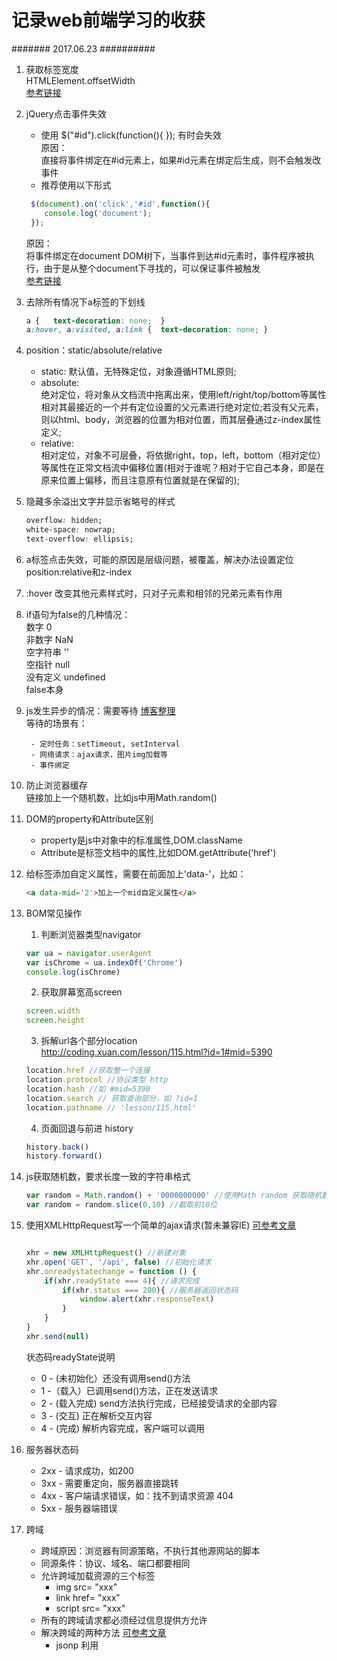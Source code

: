 # 记录web前端学习的收获

####### 2017.06.23 ##########  
1. 获取标签宽度  
   HTMLElement.offsetWidth  
   [参考链接](https://developer.mozilla.org/en-US/docs/Web/API/HTMLElement/offsetWidth "获取标签宽度")  

2. jQuery点击事件失效  
   + 使用 $("#id").click(function(){ }); 有时会失效  
     原因：  
     直接将事件绑定在#id元素上，如果#id元素在绑定后生成，则不会触发改事件  
   + 推荐使用以下形式    

   	```javascript
     $(document).on('click','#id',function(){  
        console.log('document');  
     });  
	```

     原因：  
     将事件绑定在document DOM树下，当事件到达#id元素时，事件程序被执行，由于是从整个document下寻找的，可以保证事件被触发  
     [参考链接](https://stackoverflow.com/questions/14879168/document-onclick-id-function-vs-id-onclick-function "jQuery $(#id).click 和 $(document).on(click,#id,function(){ })区别")  
3. 去除所有情况下a标签的下划线  

	```css
   	a {   text-decoration: none;  }  
   	a:hover, a:visited, a:link {  text-decoration: none; }  
   ```

4. position：static/absolute/relative  
   + static: 默认值，无特殊定位，对象遵循HTML原则;  
   + absolute:   
	 绝对定位，将对象从文档流中拖离出来，使用left/right/top/bottom等属性相对其最接近的一个并有定位设置的父元素进行绝对定位;若没有父元素，则以html、body，浏览器的位置为相对位置，而其层叠通过z-index属性定义;  
   + relative:  
	 相对定位，对象不可层叠，将依据right，top，left，bottom（相对定位）等属性在正常文档流中偏移位置(相对于谁呢？相对于它自己本身，即是在原来位置上偏移，而且注意原有位置就是在保留的);	  
5. 隐藏多余溢出文字并显示省略号的样式  
	```css
    overflow: hidden;  
    white-space: nowrap;  
    text-overflow: ellipsis;   
    ```
6. a标签点击失效，可能的原因是层级问题，被覆盖，解决办法设置定位position:relative和z-index  
7. :hover 改变其他元素样式时，只对子元素和相邻的兄弟元素有作用   
8. if语句为false的几种情况：  
  数字 0   
  非数字 NaN   
  空字符串 ''   
  空指针 null  
  没有定义 undefined  
  false本身   
9. js发生异步的情况：需要等待  [博客整理](http://blog.csdn.net/lizhenqii/article/details/77806681 "博客整理")  
	等待的场景有：

		- 定时任务：setTimeout, setInterval  
		- 网络请求：ajax请求，图片img加载等  
		- 事件绑定  

10. 防止浏览器缓存  
	链接加上一个随机数，比如js中用Math.random()  
11. DOM的property和Attribute区别  
	- property是js中对象中的标准属性,DOM.className  
	- Attribute是标签文档中的属性,比如DOM.getAttribute('href')  
12. 给标签添加自定义属性，需要在前面加上'data-'，比如：

	```html
	<a data-mid='2'>加上一个mid自定义属性</a>
	```
13. BOM常见操作  
	1. 判断浏览器类型navigator  

	```javascript
	var ua = navigator.userAgent
	var isChrome = ua.indexOf('Chrome')
	console.log(isChrome)
	```
	2. 获取屏幕宽高screen  

	```javascript
	screen.width
	screen.height
	```
	3. 拆解url各个部分location  
	http://coding.xuan.com/lesson/115.html?id=1#mid=5390  

	```javascript
	location.href //获取整一个连接
	location.protocol //协议类型 http
	location.hash //如 #mid=5390 
	location.search // 获取查询部分，如 ?id=1
	location.pathname // 'lesson/115.html'
	```
	4. 页面回退与前进 history  
	
	```javascript
	history.back()
	history.forward()
	```
14. js获取随机数，要求长度一致的字符串格式  
	
	```javascript
	var random = Math.random() + '0000000000' //使用Math random 获取随机数，再加上10位0
	var random = random.slice(0,10) //截取前10位

	```
15. 使用XMLHttpRequest写一个简单的ajax请求(暂未兼容IE) [可参考文章](http://blog.csdn.net/liujiahan629629/article/details/17126727 "可参考文章")   

	```javascript

	xhr = new XMLHttpRequest() //新建对象
	xhr.open('GET', '/api', false) //初始化请求
	xhr.onreadystatechange = function () {
		if(xhr.readyState === 4){ //请求完成
			if(xhr.status === 200){ //服务器返回状态码
				window.alert(xhr.responseText)
			}
		}
	}
	xhr.send(null)

	```
	状态码readyState说明  

	 - 0 - (未初始化）还没有调用send()方法   
	 - 1 -（载入）已调用send()方法，正在发送请求   
	 - 2 - (载入完成) send方法执行完成，已经接受请求的全部内容  
	 - 3 - (交互) 正在解析交互内容  
	 - 4 - (完成) 解析内容完成，客户端可以调用  

16. 服务器状态码
	
	 - 2xx - 请求成功，如200
	 - 3xx - 需要重定向，服务器直接跳转
	 - 4xx - 客户端请求错误，如：找不到请求资源 404
	 - 5xx - 服务器端错误

17. 跨域
	
	 - 跨域原因：浏览器有同源策略，不执行其他源网站的脚本  
	 - 同源条件：协议、域名、端口都要相同  
	 - 允许跨域加载资源的三个标签
	 	 - img src= "xxx"
	 	 - link href= "xxx"
	 	 - script src= "xxx"
 	 - 所有的跨域请求都必须经过信息提供方允许
 	 - 解决跨域的两种方法  [可参考文章](http://blog.csdn.net/liujiahan629629/article/details/17126727 "可参考文章")  
 	 	- jsonp 利用<script>标签中src属性能够跨域访问的特性，先定义了一个回调方法，然后将其当作url参数的一部分发送到服务端，服务端通过字符串拼接的方式将数据包裹在回调方法中，再返回回来
 	 	- 服务器端设置 http header

18. cookie 和 sessionStorage localStorage区别
	
	 - 容量：cookie大小只有4KB，sessionStorage和localStorage有5MB
	 - 请求携带：所有http请求都要到上cookie，影响效率
	 - API易用性：cookie简单，需要封装，document.cookie = …  
       其他两个简单易用，如localStorage.getItem(key) localStorage.setItem(key, value)

19. 监听页面加载完的两种形式  

	 - 资源全部加载完的情况
	 ```javascript
	 window.addEventListener('load', function(){
	 	// 页面资源全部加载完全，包括视频、图片，才能执行
	 })
	 ```
	 - 只渲染完DOM，未加载完全部资源
	 ```javascript
	 document.addEventListener('DOMContentLoaded', function(){
	 	// 只渲染完DOM即可执行，未加载完全部资源，如视频、图片
	 })
	 ```
20. 从输入url到看到页面的详细过程  
	主要有两个过程  
	 - 加载资源的过程
	 	 1. 浏览器根据域名从DNS服务器获取IP地址
	 	 2. 向该IP地址的机器发送http请求
	 	 3. 服务器收到请求，返回数据
	 	 4. 浏览器接受返回的数据
	 - 渲染页面的过程
	 	 1. 根据html渲染成DOM Tree，只是DOM节点结构，还没有样式
	 	 2. 根据css渲染成CSSOM
	 	 3. 将DOM Tree和CSSOM整合成渲染树RenderTree，既有结构，又有样式
	 	 4. 浏览器根据RenderTree展示页面  
	 	 5. 遇到script会发生阻塞，先执行JavaScript的内容，因为js可以改变DOM节点和结构  
	 备注：第1、2、3步没有固定顺序，如果已经渲染CSSOM，在渲染html时，会即时渲染成RenderTree  

21.	性能优化  [博客整理](http://blog.csdn.net/lizhenqii/article/details/77856311 "博客整理")  

	 - 优化原则   
		 - 多使用内存、缓存或其他方法   
		 - 多使用CPU计算，减少网络请求  
			 
	 - 入手方面：   
		- 加载页面和资源   
			 - 资源压缩合并
		 	 - 使用CDN
	 	 	 - 静态资源缓存
	 	 	 - 使用SSR后台渲染，数据直接渲染成HTML  
	 	
	    - 页面渲染  
	 	 	 - CSS在前，JS在后，这跟渲染的过程有关
	 	 	 - 懒加载
	 	 	 - 减少DOM查询，DOM查询前可以先做缓存
	 	 	 - 减少DOM操作，尽量合并操作
	 	 	 - 事件节流，比如设置一定时间才监听
	 	 	 - 尽早操作，比如使用DOMConentLoaded，代替onload

22. 前端安全问题  

	 - XSS 跨站脚本攻击  
	 恶意攻击者往Web页面里插入恶意Script代码，当用户浏览该页之时，嵌入其中Web里面的Script代码会被执行，从而达到恶意攻击用户的目的。  
	 (跨站脚本攻击(Cross Site Scripting)，为不和层叠样式表(Cascading Style Sheets, CSS)的缩写混淆，故将跨站脚本攻击缩写为XSS)   

	 例子：写博客时，添加script代码获取用户cookie，发送到自己的服务器，当用户查看博客时，即可产生攻击  
	 防范：1. 前端替换关键字，例如替换 < 和 >  2. 后端替换  
	 - CSRF 跨站请求伪造  
	 CSRF（Cross-site request forgery）跨站请求伪造，也被称为“One Click Attack”或者Session Riding，通常缩写为CSRF或者XSRF，是一种对网站的恶意利用。  
	 尽管听起来像跨站脚本（XSS），但它与XSS非常不同，XSS利用站点内的信任用户，而CSRF则通过伪装来自受信任用户的请求来利用受信任的网站。与XSS攻击相比，CSRF攻击往往不大流行（因此对其进行防范的资源也相当稀少）和难以防范，所以被认为比XSS更具危险性。  

	 例子：发钓鱼邮件，点击付款  
	 防范：增加验证流程，如输入指纹、密码、短信验证码  

23. sass学习笔记  

	- Sass 允许将一套 CSS 样式嵌套进另一套样式中，内层的样式将它外层的选择器作为父选择器  
	```
	#main p {
		color: #00ff00;
		width: 97%;

		.redbox {
			background-color: #ff0000;
			color: #000000;
		}
	}

	编译为

	#main p {
		color: #00ff00;
		width: 97%; 
	}
	#main p .redbox {
		background-color: #ff0000;
		color: #000000; 
	}
	```

	- 父选择器 &: 代表嵌套规则外层的父选择器  
	```
	a {
		font-weight: bold;
		text-decoration: none;
		&:hover { text-decoration: underline; }
		body.firefox & { font-weight: normal; }
	}

	编译为

	a {
		font-weight: bold;
		text-decoration: none; 
	}
	a:hover {
		text-decoration: underline; 
	}
	body.firefox a {
		font-weight: normal; 
	}
	```

	- 属性嵌套: CSS 属性遵循相同的命名空间 (namespace)，比如 font-family, font-size, font-weight 都以 font 作为属性的命名空间。为了便于管理这样的属性，同时也为了避免了重复输入，Sass 允许将属性嵌套在命名空间中  
	```
	.funky {
		font: {
			family: fantasy;
			size: 30em;
			weight: bold;
		}
	}

	编译为:  

	.funky {
		font-family: fantasy;
		font-size: 30em;
		font-weight: bold; 
	}
	```

	- 注释： Sass 支持标准的 CSS 多行注释 /* */，以及单行注释 //，前者会 被完整输出到编译后的 CSS 文件中，而后者则不会  

	- 变量 $:  
	变量支持块级作用域，嵌套规则内定义的变量只能在嵌套规则内使用（局部变量），不在嵌套规则内定义的变量则可在任何地方使用（全局变量）。将局部变量转换为全局变量可以添加 !global 声明。   
	可以在变量的结尾添加 !default 给一个未通过 !default 声明赋值的变量赋值，此时，如果变量已经被赋值，不会再被重新赋值，但是如果变量还没有被赋值，则会被赋予新的值。  
	```
	$width: 5em;

	直接使用即调用变量：

	#main {
		width: $width;
	}
	```
	- 数据类型: 支持 6 种主要的数据类型
	```
	数字，1, 2, 13, 10px
	字符串，有引号字符串与无引号字符串，"foo", 'bar', baz
	颜色，blue, #04a3f9, rgba(255,0,0,0.5)
	布尔型，true, false
	空值，null
	数组 (list)，用空格或逗号作分隔符，1.5em 1em 0 2em, Helvetica, Arial, sans-serif
	maps, 相当于 JavaScript 的 object，(key1: value1, key2: value2)
	```

	- 运算  
	1. 数字运算  
	2. 颜色值运算  
	3. 字符串运算  
	4. 布尔运算  
	
	- 函数

	- 插值语句 #{}: 通过 #{} 插值语句可以在选择器或属性名中使用变量  
	```
	$name: foo;
	$attr: border;
	p.#{$name} {
		#{$attr}-color: blue;
	}
	编译为

	p.foo {
		border-color: blue; 
	}
	```

	- @extend 引用另一个类的样式
	```
	.error {
	border: 1px #f00;
		background-color: #fdd;
	}
	.seriousError {
		border-width: 3px;
	}

	-->

	.error {
		border: 1px #f00;
		background-color: #fdd;
	}
	.seriousError {
		@extend .error;
		border-width: 3px;
	}
	```
	- 控制指令: @if @for @each @while  

	- 混合指令 (Mixin Directives)
	混合指令（Mixin）用于定义可重复使用的样式，避免了使用无语意的 class，比如 .float-left。混合指令可以包含所有的 CSS 规则，绝大部分 Sass 规则，甚至通过参数功能引入变量，输出多样化的样式。  

	1. 定义混合指令 @mixin  
	```
	@mixin large-text {
		font: {
			family: Arial;
			size: 20px;
			weight: bold;
		}
		color: #ff0000;
	}
	```
	2. 引用混合样式 @include  
	```
	.page-title {
		@include large-text;
		padding: 4px;
		margin-top: 10px;
	}
	```
	3. 参数
	```
	@mixin sexy-border($color, $width) {
	border: {
		color: $color;
		width: $width;
		style: dashed;
	}
	}
	p { @include sexy-border(blue, 1in); }
	```
	  
24. 国外信用卡格式

```
defaultFormat = /(\d{1,4})/g;
cards = [
    {
      type: 'amex',
      pattern: /^3[47]/,
      format: /(\d{1,4})(\d{1,6})?(\d{1,5})?/,
      length: [15],
      cvcLength: [4],
      luhn: true
    }, {
      type: 'dankort',
      pattern: /^5019/,
      format: defaultFormat,
      length: [16],
      cvcLength: [3],
      luhn: true
    }, {
      type: 'hipercard',
      pattern: /^(384100|384140|384160|606282|637095|637568|60(?!11))/,
      format: defaultFormat,
      length: [14, 15, 16, 17, 18, 19],
      cvcLength: [3],
      luhn: true
    }, {
      type: 'dinersclub',
      pattern: /^(36|38|30[0-5])/,
      format: /(\d{1,4})(\d{1,6})?(\d{1,4})?/,
      length: [14],
      cvcLength: [3],
      luhn: true
    }, {
      type: 'discover',
      pattern: /^(6011|65|64[4-9]|622)/,
      format: defaultFormat,
      length: [16],
      cvcLength: [3],
      luhn: true
    }, {
      type: 'jcb',
      pattern: /^35/,
      format: defaultFormat,
      length: [16],
      cvcLength: [3],
      luhn: true
    }, {
      type: 'laser',
      pattern: /^(6706|6771|6709)/,
      format: defaultFormat,
      length: [16, 17, 18, 19],
      cvcLength: [3],
      luhn: true
    }, {
      type: 'maestro',
      pattern: /^(5018|5020|5038|6304|6703|6708|6759|676[1-3])/,
      format: defaultFormat,
      length: [12, 13, 14, 15, 16, 17, 18, 19],
      cvcLength: [3],
      luhn: true
    }, {
      type: 'mastercard',
      pattern: /^(5[1-5]|677189)|^(222[1-9]|2[3-6]\d{2}|27[0-1]\d|2720)/,
      format: defaultFormat,
      length: [16],
      cvcLength: [3],
      luhn: true
    }, {
      type: 'unionpay',
      pattern: /^62/,
      format: defaultFormat,
      length: [16, 17, 18, 19],
      cvcLength: [3],
      luhn: false
    }, {
      type: 'visaelectron',
      pattern: /^4(026|17500|405|508|844|91[37])/,
      format: defaultFormat,
      length: [16],
      cvcLength: [3],
      luhn: true
    }, {
      type: 'elo',
      pattern: /^(4011(78|79)|43(1274|8935)|45(1416|7393|763(1|2))|50(4175|6699|67[0-7][0-9]|9000)|627780|63(6297|6368)|650(03([^4])|04([0-9])|05(0|1)|4(0[5-9]|3[0-9]|8[5-9]|9[0-9])|5([0-2][0-9]|3[0-8])|9([2-6][0-9]|7[0-8])|541|700|720|901)|651652|655000|655021)/,
      format: defaultFormat,
      length: [16],
      cvcLength: [3],
      luhn: true
    }, {
      type: 'visa',
      pattern: /^4/,
      format: defaultFormat,
      length: [13, 16, 19],
      cvcLength: [3],
      luhn: true
    }
  ];

```

25. vue学习笔记  

	- vue-router别名  
	/a 的别名是 /b，意味着，当用户访问 /b 时，URL 会保持为 /b，但是路由匹配则为 /a，就像用户访问 /a 一样。  
	上面对应的路由配置为：  
	```
	const router = new VueRouter({
		routes: [
			{ path: '/a', component: A, alias: '/b' }
		]
	})
	```
	“别名”的功能让你可以自由地将 UI 结构映射到任意的 URL，而不是受限于配置的嵌套路由结构。  

	- 关于watch 和 computed  
		- 尽可能不要修改wacth和computed的值，避免造成死循环。
		- wacth想监听对象内部属性变化时，可以使用deep：true 或者 换成字符串格式监听：obj.a -> 'obj.a'，推荐使用后者
		- 当app里面的任意属性发生变化时，template会重新渲染。  
 			当template 是通过computed方法获取值时，只有computed 监听的属性发生变化时，才会重新调用函数，否则computed会取缓存里面的值；   
			当template是通过methods里面的方法获取值时，只要app的任意属性发生变化，都会调用函数。  
 			所以，template相对于通过methods里面的方法获取值，通过computed获取值性能会更高。  










 







    




